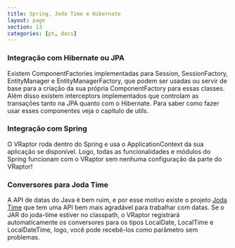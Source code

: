 ```yaml
---
title: Spring, Joda Time e Hibernate
layout: page
section: 13
categories: [pt, docs]
---
```


<h3>Integração com Hibernate ou JPA</h3>

Existem ComponentFactories implementadas para Session, SessionFactory, EntityManager e EntityManagerFactory, que podem ser usadas ou servir de base para a criação da sua própria ComponentFactory para essas classes.
Além disso existem interceptors implementados que controlam as transações tanto na JPA quanto com o Hibernate. Para saber como fazer usar esses componentes veja o capítulo de utils.

<h3>Integração com Spring</h3>

O VRaptor roda dentro do Spring e usa o ApplicationContext da sua aplicação se disponível. Logo, todas as funcionalidades e módulos do Spring funcionam com o VRaptor sem nenhuma configuração da parte do VRaptor!

<h3>Conversores para Joda Time</h3>

A API de datas do Java é bem ruim, e por esse motivo existe o projeto <a href="http://joda-time.sourceforge.net/">Joda Time</a> que tem uma API bem mais agradável para trabalhar com datas. Se o JAR do joda-time estiver no classpath, o VRaptor registrará automaticamente os conversores para os tipos LocalDate, LocalTime e LocalDateTime, logo, você pode recebê-los como parâmetro sem problemas.
